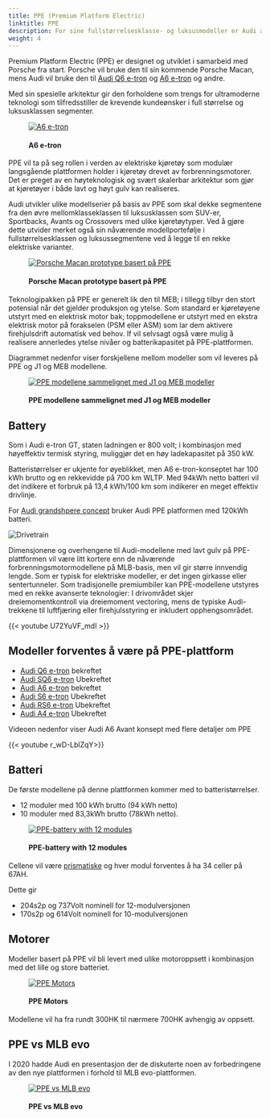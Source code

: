 ```yaml
---
title: PPE (Premium Platform Electric)
linktitle: PPE
description: For sine fullstørrelsesklasse- og luksusmodeller er Audi avhengig av en fjerde plattform.
weight: 4
---
```

<!-- markdownlint-disable MD033 -->
Premium Platform Electric (PPE) er designet og utviklet i samarbeid med Porsche fra
start. Porsche vil bruke den til sin kommende Porsche Macan, mens Audi vil bruke den til [Audi Q6 e-tron](../../../models/q6-e-tron/)
og [A6 e-tron](../../../models/a6-e-tron/) og andre.

Med sin spesielle arkitektur gir den forholdene som trengs for ultramoderne
teknologi som tilfredsstiller de krevende kundeønsker i full størrelse og luksusklassen
segmenter.

<figure>
    <a href="https://media.electrichasgoneaudi.net/multimedia/models/a6-e-tron/a6-etron-1.jpg">
        <img src="https://media.electrichasgoneaudi.net/multimedia/models/a6-e-tron/a6-etron-1s.jpg"
        alt="A6 e-tron" title="A6 e-tron">
    </a>
    <figcaption><h4>A6 e-tron</h4></figcaption>
</figure>


PPE vil ta på seg rollen i verden av elektriske kjøretøy som modulær langsgående
plattformen holder i kjøretøy drevet av forbrenningsmotorer. Det er preget av en høyteknologisk
og svært skalerbar arkitektur som gjør at kjøretøyer i både lavt og høyt gulv kan realiseres.

Audi utvikler ulike modellserier på basis av PPE som skal dekke segmentene fra
den øvre mellomklasseklassen til luksusklassen som SUV-er, Sportbacks, Avants og Crossovers med ulike kjøretøytyper. Ved å gjøre dette utvider merket også sin nåværende modellportefølje i fullstørrelsesklassen og luksussegmentene ved å legge til en rekke elektriske varianter.

<figure>
    <a href="https://media.electrichasgoneaudi.net/multimedia/technology/bev-platforms/ppe/macan.jpg">
        <img src="https://media.electrichasgoneaudi.net/multimedia/technology/bev-platforms/ppe/macans.jpg"
        alt="Porsche Macan prototype basert på PPE" title="Porsche Macan prototype basert på PPE">
    </a>
    <figcaption><h4>Porsche Macan prototype basert på PPE</h4></figcaption>
</figure>

Teknologipakken på PPE er generelt lik den til MEB; i tillegg tilbyr den
stort potensial når det gjelder produksjon og ytelse. Som standard er kjøretøyene utstyrt med
en elektrisk motor bak; toppmodellene er utstyrt med en ekstra elektrisk motor på forakselen (PSM eller ASM) som lar dem aktivere firehjulsdrift
automatisk ved behov. If vil selvsagt også være mulig å realisere annerledes ytelse
nivåer og batterikapasitet på PPE-plattformen.

Diagrammet nedenfor viser forskjellene mellom modeller som vil leveres på PPE og J1 og MEB modellene.

<figure>
    <a href="https://media.electrichasgoneaudi.net/multimedia/technology/bev-platforms/ppe/comparativeperformance.png">
        <img src="https://media.electrichasgoneaudi.net/multimedia/technology/bev-platforms/ppe/comparativeperformances.png" alt="PPE modellene sammelignet med J1 og MEB modeller" title="PPE modellene sammelignet med J1 og MEB modeller">
    </a>
    <figcaption><h4>PPE modellene sammelignet med J1 og MEB modeller</h4></figcaption>
</figure>

## Battery 

Som i Audi e-tron GT, staten
ladningen er 800 volt; i kombinasjon med høyeffektiv termisk styring, muliggjør det en
høy ladekapasitet på 350 kW.

Batteristørrelser er ukjente for øyeblikket, men A6 e-tron-konseptet har 100 kWh brutto og en rekkevidde på 700 km WLTP.
Med 94kWh netto batteri vil det indikere et forbruk på 13,4 kWh/100 km som indikerer en meget effektiv drivlinje.

For [Audi grandshpere concept](../../../articles/audigrandsphereconcept/) bruker Audi PPE platformen med 120kWh batteri.

![Drivetrain](https://media.electrichasgoneaudi.net/multimedia/technology/bev-platforms/ppe/drivetrain.jpg "PPE-drivetrain")

Dimensjonene og overhengene til Audi-modellene med lavt gulv på PPE-plattformen vil være
litt kortere enn de nåværende forbrenningsmotormodellene på MLB-basis, men vil
gir større innvendig lengde. Som er typisk for elektriske modeller, er det ingen girkasse eller
sentertunneler. Som tradisjonelle premiumbiler kan PPE-modellene utstyres med
en rekke avanserte teknologier: I drivområdet skjer dreiemomentkontroll via dreiemoment
vectoring, mens de typiske Audi-trekkene til luftfjæring eller firehjulsstyring er inkludert
opphengsområdet.

{{< youtube U72YuVF_mdI >}}

## Modeller forventes å være på PPE-plattform

- [Audi Q6 e-tron](../../../models/q6-e-tron) bekreftet
- [Audi SQ6 e-tron](../../../models/q6-e-tron) Ubekreftet
- [Audi A6 e-tron](../../../models/a6-e-tron) bekreftet
- [Audi S6 e-tron](../../../models/a6-e-tron) Ubekreftet
- [Audi RS6 e-tron](../../../models/a6-e-tron) Ubekreftet
- [Audi A4 e-tron](../../../models/a4-e-tron) Ubekreftet

Videoen nedenfor viser Audi A6 Avant konsept med flere detaljer om PPE

{{< youtube r_wD-LblZqY>}}

## Batteri

De første modellene på denne plattformen kommer med to batteristørrelser.

- 12 moduler med 100 kWh brutto (94 kWh netto)
- 10 moduler med 83,3kWh brutto (78kWh netto).

<figure>
    <a href="https://media.electrichasgoneaudi.net/multimedia/technology/bev-platforms/ppe/battery.png">
        <img src="https://media.electrichasgoneaudi.net/multimedia/technology/bev-platforms/ppe/batterys.png"
        alt="PPE-battery with 12 modules" title="PPE-battery with 12 modules">
    </a>
    <figcaption><h4>PPE-battery with 12 modules</h4></figcaption>
</figure>

Cellene vil være [prismatiske](../../battery/cell/#prismatisk-hus) og hver modul forventes å ha 34 celler på 67AH.

Dette gir

- 204s2p og 737Volt nominell for 12-modulversjonen
- 170s2p og 614Volt nominell for 10-modulversjonen

## Motorer

Modeller basert på PPE vil bli levert med ulike motoroppsett i kombinasjon med det lille og store batteriet.

<figure>
    <a href="https://media.electrichasgoneaudi.net/multimedia/technology/bev-platforms/ppe/motors.jpg">
        <img src="https://media.electrichasgoneaudi.net/multimedia/technology/bev-platforms/ppe/motorss.jpg"
        alt="PPE Motors" title="PPE Motors">
    </a>
    <figcaption><h4>PPE Motors</h4></figcaption>
</figure>


Modellene vil ha fra rundt 300HK til nærmere 700HK avhengig av oppsett.

## PPE vs MLB evo

I 2020 hadde Audi en presentasjon der de diskuterte noen av forbedringene av den nye plattformen i forhold til MLB evo-plattformen.

<figure>
    <a href="https://media.electrichasgoneaudi.net/multimedia/technology/bev-platforms/ppe/ppepresentation2.png">
        <img src="https://media.electrichasgoneaudi.net/multimedia/technology/bev-platforms/ppe/ppepresentation2s.png"
        alt="PPE vs MLB evo" title="PPE vs MLB evo">
    </a>
    <figcaption><h4>PPE vs MLB evo</h4></figcaption>
</figure>
